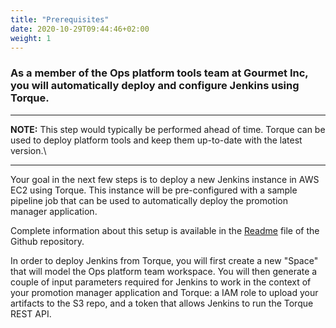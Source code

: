```yaml
---
title: "Prerequisites"
date: 2020-10-29T09:44:46+02:00
weight: 1
---
```

### As a member of the Ops platform tools team at Gourmet Inc, you will automatically deploy and configure Jenkins using Torque.

---
**NOTE:** This step would typically be performed ahead of time. Torque can be used to deploy platform tools and keep them up-to-date with the latest version.\\

---

Your goal in the next few steps is to deploy a new Jenkins instance in AWS EC2 using Torque. This instance will be pre-configured with a sample pipeline job that can be used to automatically deploy the promotion manager application.

Complete information about this setup is available in the [Readme](https://github.com/QualiSystemsLab/jenkins-torque/blob/master/README.md) file of the Github repository. 

In order to deploy Jenkins from Torque, you will first create a new "Space" that will model the Ops platform team workspace. You will then generate a couple of input parameters required for Jenkins to work in the context of your promotion manager application and Torque: a IAM role to upload your artifacts to the S3 repo, and a token that allows Jenkins to run the Torque REST API.
